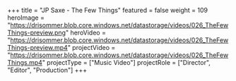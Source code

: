 +++
title = "JP Saxe - The Few Things"
featured = false
weight = 109
heroImage = "https://drisommer.blob.core.windows.net/datastorage/videos/026_TheFewThings-preview.png"
heroVideo = "https://drisommer.blob.core.windows.net/datastorage/videos/026_TheFewThings-preview.mp4"
projectVideo = "https://drisommer.blob.core.windows.net/datastorage/videos/026_TheFewThings.mp4"
projectType = ["Music Video"]
projectRole = ["Director", "Editor", "Production"]
+++
